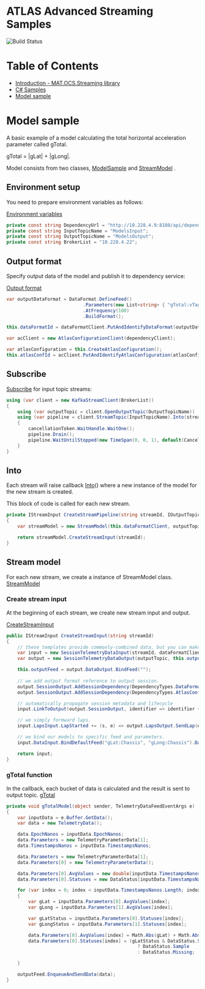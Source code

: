 # ATLAS Advanced Streaming Samples

![Build Status](https://mat-ocs.visualstudio.com/Telemetry%20Analytics%20Platform/_apis/build/status/MAT.OCS.Streaming/Streaming%20Samples?branchName=develop)

Table of Contents
=================
<!--ts-->
* [Introduction - MAT.OCS.Streaming library](/README.md)
* [C# Samples](/README.md)
* [Model sample](/docs/models.md)
<!--te-->

# Model sample

A basic example of a model calculating the total horizontal acceleration parameter called gTotal. 

gTotal = |gLat| + |gLong|. 

Model consists from two classes, [ModelSample](https://github.com/McLarenAppliedTechnologies/mat.ocs.streaming.samples/blob/enh/gTotal/src/MAT.OCS.Streaming.Samples/Samples/Models/ModelSample.cs) and [StreamModel](https://github.com/McLarenAppliedTechnologies/mat.ocs.streaming.samples/blob/enh/gTotal/src/MAT.OCS.Streaming.Samples/Samples/Models/StreamModel.cs)
.
## Environment setup
You need to prepare environment variables as follows:

[Environment variables](https://github.com/McLarenAppliedTechnologies/mat.ocs.streaming.samples/blob/enh/gTotal/src/MAT.OCS.Streaming.Samples/Samples/Models/ModelSample.cs#L17-L20)
```cs
private const string DependencyUrl = "http://10.228.4.9:8180/api/dependencies/";
private const string InputTopicName = "ModelsInput";
private const string OutputTopicName = "ModelsOutput";
private const string BrokerList = "10.228.4.22";
```

## Output format 
Specify output data of the model and publish it to dependency service:

[Output format](https://github.com/McLarenAppliedTechnologies/mat.ocs.streaming.samples/blob/enh/gTotal/src/MAT.OCS.Streaming.Samples/Samples/Models/ModelSample.cs#L37-L47)
```cs
var outputDataFormat = DataFormat.DefineFeed()
                            .Parameters(new List<string> { "gTotal:vTag" })
                            .AtFrequency(100)
                            .BuildFormat();

this.dataFormatId = dataFormatClient.PutAndIdentifyDataFormat(outputDataFormat);

var acClient = new AtlasConfigurationClient(dependencyClient);

var atlasConfiguration = this.CreateAtlasConfiguration();
this.atlasConfId = acClient.PutAndIdentifyAtlasConfiguration(atlasConfiguration);
```
## Subscribe
[Subscribe](https://github.com/McLarenAppliedTechnologies/mat.ocs.streaming.samples/blob/enh/gTotal/src/MAT.OCS.Streaming.Samples/Samples/Models/ModelSample.cs#L49-L58) for input topic streams:

```cs
using (var client = new KafkaStreamClient(BrokerList))
{
    using (var outputTopic = client.OpenOutputTopic(OutputTopicName))
    using (var pipeline = client.StreamTopic(InputTopicName).Into(streamId => this.CreateStreamPipeline(streamId, outputTopic)))
    {
        cancellationToken.WaitHandle.WaitOne();
        pipeline.Drain();
        pipeline.WaitUntilStopped(new TimeSpan(0, 0, 1), default(CancellationToken));
    }
}
```

## Into
Each stream will raise callback [Into](https://github.com/McLarenAppliedTechnologies/mat.ocs.streaming.samples/blob/enh/gTotal/src/MAT.OCS.Streaming.Samples/Samples/Models/ModelSample.cs#L61-L66)() where a new instance of the model for the new stream is created.

This block of code is called for each new stream. 

```cs
private IStreamInput CreateStreamPipeline(string streamId, IOutputTopic outputTopic)
{
    var streamModel = new StreamModel(this.dataFormatClient, outputTopic, this.dataFormatId, this.atlasConfId);

    return streamModel.CreateStreamInput(streamId);
}
```

## Stream model
For each new stream, we create a instance of StreamModel class.
[StreamModel](https://github.com/McLarenAppliedTechnologies/mat.ocs.streaming.samples/blob/enh/gTotal/src/MAT.OCS.Streaming.Samples/Samples/Models/StreamModel.cs)

### Create stream input
At the beginning of each stream, we create new stream input and output.

[CreateStreamInput](https://github.com/McLarenAppliedTechnologies/mat.ocs.streaming.samples/blob/enh/gTotal/src/MAT.OCS.Streaming.Samples/Samples/Models/StreamModel.cs#L25-L51)

```cs
public IStreamInput CreateStreamInput(string streamId)
{
    // these templates provide commonly-combined data, but you can make your own
    var input = new SessionTelemetryDataInput(streamId, dataFormatClient);
    var output = new SessionTelemetryDataOutput(outputTopic, this.outputDataFormatId, dataFormatClient);

    this.outputFeed = output.DataOutput.BindFeed("");
    
    // we add output format reference to output session.
    output.SessionOutput.AddSessionDependency(DependencyTypes.DataFormat, this.outputDataFormatId);
    output.SessionOutput.AddSessionDependency(DependencyTypes.AtlasConfiguration, this.outputAtlasConfId);

    // automatically propagate session metadata and lifecycle
    input.LinkToOutput(output.SessionOutput, identifier => identifier + "_Models");

    // we simply formward laps.
    input.LapsInput.LapStarted += (s, e) => output.LapsOutput.SendLap(e.Lap);

    // we bind our models to specific feed and parameters.
    input.DataInput.BindDefaultFeed("gLat:Chassis", "gLong:Chassis").DataBuffered += this.gTotalModel;

    return input;
}
```
### gTotal function
In the callback, each bucket of data is calculated and the result is sent to output topic.
[gTotal ](https://github.com/McLarenAppliedTechnologies/mat.ocs.streaming.samples/blob/enh/gTotal/src/MAT.OCS.Streaming.Samples/Samples/Models/StreamModel.cs#L53-L85)

```cs
private void gTotalModel(object sender, TelemetryDataFeedEventArgs e)
{
    var inputData = e.Buffer.GetData();
    var data = new TelemetryData();

    data.EpochNanos = inputData.EpochNanos;
    data.Parameters = new TelemetryParameterData[1];
    data.TimestampsNanos = inputData.TimestampsNanos;

    data.Parameters = new TelemetryParameterData[1];
    data.Parameters[0] = new TelemetryParameterData();

    data.Parameters[0].AvgValues = new double[inputData.TimestampsNanos.Length];
    data.Parameters[0].Statuses = new DataStatus[inputData.TimestampsNanos.Length];

    for (var index = 0; index < inputData.TimestampsNanos.Length; index++)
    {
        var gLat = inputData.Parameters[0].AvgValues[index];
        var gLong = inputData.Parameters[1].AvgValues[index];

        var gLatStatus = inputData.Parameters[0].Statuses[index];
        var gLongStatus = inputData.Parameters[1].Statuses[index];

        data.Parameters[0].AvgValues[index] = Math.Abs(gLat) + Math.Abs(gLong);
        data.Parameters[0].Statuses[index] = (gLatStatus & DataStatus.Sample) > 0 && (gLongStatus & DataStatus.Sample) > 0
                                                ? DataStatus.Sample
                                                : DataStatus.Missing;

    }

    outputFeed.EnqueueAndSendData(data);
}
```